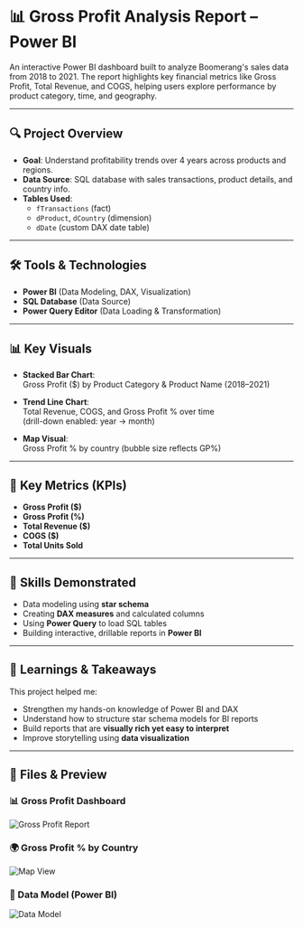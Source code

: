 # 📊 Gross Profit Analysis Report – Power BI

An interactive Power BI dashboard built to analyze Boomerang's sales data from 2018 to 2021. The report highlights key financial metrics like Gross Profit, Total Revenue, and COGS, helping users explore performance by product category, time, and geography.

---

## 🔍 Project Overview

- **Goal**: Understand profitability trends over 4 years across products and regions.
- **Data Source**: SQL database with sales transactions, product details, and country info.
- **Tables Used**:  
  - `fTransactions` (fact)  
  - `dProduct`, `dCountry` (dimension)  
  - `dDate` (custom DAX date table)

---

## 🛠 Tools & Technologies

- **Power BI** (Data Modeling, DAX, Visualization)
- **SQL Database** (Data Source)
- **Power Query Editor** (Data Loading & Transformation)

---

## 📊 Key Visuals

- **Stacked Bar Chart**:  
  Gross Profit ($) by Product Category & Product Name (2018–2021)

- **Trend Line Chart**:  
  Total Revenue, COGS, and Gross Profit % over time  
  (drill-down enabled: year → month)

- **Map Visual**:  
  Gross Profit % by country (bubble size reflects GP%)

---

## 📌 Key Metrics (KPIs)

- **Gross Profit ($)**
- **Gross Profit (%)**
- **Total Revenue ($)**
- **COGS ($)**
- **Total Units Sold**

---


## 🧠 Skills Demonstrated

- Data modeling using **star schema**
- Creating **DAX measures** and calculated columns
- Using **Power Query** to load SQL tables
- Building interactive, drillable reports in **Power BI**

---

## 🌟 Learnings & Takeaways

This project helped me:
- Strengthen my hands-on knowledge of Power BI and DAX
- Understand how to structure star schema models for BI reports
- Build reports that are **visually rich yet easy to interpret**
- Improve storytelling using **data visualization**

---
## 📸 Files & Preview

### 📊 Gross Profit Dashboard
![Gross Profit Report]([images/gross_profit_dashboard.png](https://github.com/AasinTheAnalyst/PowerBI_GrossProfit_Analysis/blob/main/Report_Image.png))

### 🌍 Gross Profit % by Country
![Map View]([images/gp_map.png](https://github.com/AasinTheAnalyst/PowerBI_GrossProfit_Analysis/blob/main/Map_Image.png))

### 🧩 Data Model (Power BI)
![Data Model]([images/data_model.png](https://github.com/AasinTheAnalyst/PowerBI_GrossProfit_Analysis/blob/main/dataModel_Image.png))

